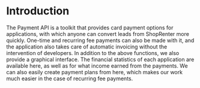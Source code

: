 # Introduction

The Payment API is a toolkit that provides card payment options for applications,
with which anyone can convert leads from ShopRenter more quickly. One-time and recurring fee
payments can also be made with it, and the application also takes care of automatic invoicing
without the intervention of developers. In addition to the above functions, we also provide a graphical interface.
The financial statistics of each application are available here, as well as for what income
earned from the payments. We can also easily create payment plans
from here, which makes our work much easier in the case of recurring fee payments.
